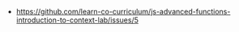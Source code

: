 * https://github.com/learn-co-curriculum/js-advanced-functions-introduction-to-context-lab/issues/5
